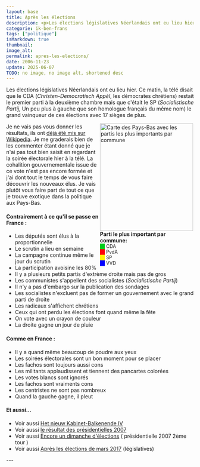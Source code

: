```yaml
---
layout: base
title: Après les élections
description: <p>Les élections législatives Néerlandais ont eu lieu hier. Ce matin, la télé disait que le CDA (<em>Christen-Democratisch Appèl</em>, les démocrates chr
categorie: ik-ben-frans
tags: ["politique"]
isMarkdown: true
thumbnail: 
image_alt: 
permalink: apres-les-elections/
date: 2006-11-23
update: 2025-06-07
TODO: no image, no image alt, shortened desc
---
```


<p>Les élections législatives Néerlandais ont eu lieu hier. Ce matin, la télé disait que le CDA (<em>Christen-Democratisch Appèl</em>, les démocrates chrétiens) restait le premier parti à la deuxième chambre mais que c'était le SP (<em>Socialistische Partij</em>, Un peu plus à gauche que son homologue français du même nom) le grand vainqueur de ces élections avec 17 sièges de plus.</p>

<div style="width:252px; float:right;"><a class="internal" href="http://fr.wikipedia.org/wiki/Image:Netherlands_municipalities_results_2006.png" title="Parti le plus important par commune:"><img alt="Carte des Pays-Bas avec les partis les plus importants par commune" height="288" longdesc="/wiki/Image:Netherlands_municipalities_results_2006.png" src="http://upload.wikimedia.org/wikipedia/commons/thumb/f/f2/Netherlands_municipalities_results_2006.png/250px-Netherlands_municipalities_results_2006.png" width="250" /></a> <strong>Parti le plus important par commune:</strong>
<p style="margin:0;font-size:90%"><span style="border:none;background-color:#00CC1B;color:#00CC1B;">??</span>&nbsp;CDA</p>

<p style="margin:0;font-size:90%"><span style="border:none;background-color:#FF000C;color:#FF000C;">??</span>&nbsp;PvdA</p>

<p style="margin:0;font-size:90%"><span style="border:none;background-color:#FFF20A;color:#FFF20A;">??</span>&nbsp;SP</p>

<p style="margin:0;font-size:90%"><span style="border:none;background-color:#0000FF;color:#0000FF;">??</span>&nbsp;VVD</p>
</div>

<p>Je ne vais pas vous donner les résultats, ils ont <a href="http://fr.wikipedia.org/wiki/%C3%89lections_l%C3%A9gislatives_n%C3%A9erlandaises_de_2006">déjà été mis sur Wikipedia</a>. Je me graderais bien de les commenter étant donné que je n'ai pas tout bien saisit en regardant la soirée électorale hier à la télé. La cohalition gouvernementale issue de ce vote n'est pas encore formée et j'ai dont tout le temps de vous faire découvrir les nouveaux élus. Je vais plutôt vous faire part de tout ce que je trouve exotique dans la politique aux Pays-Bas.</p>

<h4>Contrairement à ce qu'il se passe en France&nbsp;:</h4>

<ul>
	<li>Les députés sont élus à la proportionnelle</li>
	<li>Le scrutin a lieu en semaine</li>
	<li>La campagne continue même le jour du scrutin</li>
	<li>La participation avoisine les 80%</li>
	<li>Il y a plusieurs petits partis d'extrème droite mais pas de gros</li>
	<li>Les communistes s'appellent des socialistes (<em>Socialistische Partij</em>)</li>
	<li>Il n'y a pas d'embargo sur la publication des sondages</li>
	<li>Les socialistes n'excluent pas de former un gouvernement avec le grand parti de droite</li>
	<li>Les radicaux s'affichent chrétiens</li>
	<li>Ceux qui ont perdu les élections font quand même la fête</li>
	<li>On vote avec un crayon de couleur</li>
	<li>La droite gagne un jour de pluie</li>
</ul>

<h4>Comme en France&nbsp;:</h4>

<ul>
	<li>Il y a quand même beaucoup de poudre aux yeux</li>
	<li>Les soirées électorales sont un bon moment pour se placer</li>
	<li>Les fachos sont toujours aussi cons</li>
	<li>Les militants applaudissent et tiennent des pancartes colorées</li>
	<li>Les votes blancs sont ignorés</li>
	<li>Les fachos sont vraiments cons</li>
	<li>Les centristes ne sont pas nombreux</li>
	<li>Quand la gauche gagne, il pleut</li>
</ul>

<h4>Et aussi...</h4>

<ul>
	<li>Voir aussi <a href="/nieuw-kabinet-balkenende-iv">Het nieuw Kabinet-Balkenende IV</a></li>
	<li>Voir aussi <a href="/pour-voter-aux-pays-bas">le résultat des présidentielles 2007</a></li>
	<li>Voir aussi <a href="/encore-un-dimanche-d-elections">Encore un dimanche d'élections</a> ( présidentielle 2007 2ème tour )</li>
	<li>Voir aussi <a href="/les-elections-2017" title="Après les élections de mars 2017">Après les élections de mars 2017</a> (législatives)</li>
</ul>
---
